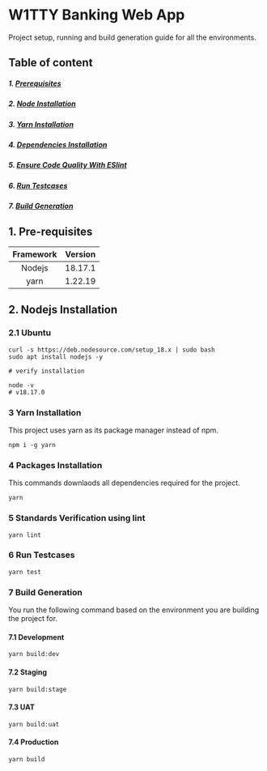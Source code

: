 # W1TTY Banking Web App

Project setup, running and build generation guide for all the environments.

## Table of content

##### 1. [ Prerequisites ](#prerequisites)

##### 2. [ Node Installation ](#node_installation)

##### 3. [ Yarn Installation ](#yarn_installation)

##### 4. [ Dependencies Installation ](#packages_installation)

##### 5. [ Ensure Code Quality With ESlint ](#standards_verifications)

##### 6. [ Run Testcases ](#run_testcases)

##### 7. [ Build Generation ](#build_generation)

<a name="prerequisites"></a>

## 1. Pre-requisites

| Framework | Version |
| :-------: | :-----: |
|  Nodejs   | 18.17.1 |
|   yarn    | 1.22.19 |

<a name="node_installation"></a>

## 2. Nodejs Installation

### 2.1 Ubuntu

```
curl -s https://deb.nodesource.com/setup_18.x | sudo bash
sudo apt install nodejs -y

# verify installation

node -v
# v18.17.0
```

<a name="yarn_installation"></a>

### 3 Yarn Installation

This project uses yarn as its package manager instead of npm.

```
npm i -g yarn
```

<a name="packages_installation"></a>

### 4 Packages Installation

This commands downlaods all dependencies required for the project.

```
yarn
```

<a name="standards_verifications"></a>

### 5 Standards Verification using lint

```
yarn lint
```

<a name="run_testcases"></a>

### 6 Run Testcases

```
yarn test
```

<a name="build_generation"></a>

### 7 Build Generation

You run the following command based on the environment you are building the project for.

#### 7.1 Development

```
yarn build:dev
```

#### 7.2 Staging

```
yarn build:stage
```

#### 7.3 UAT

```
yarn build:uat
```

#### 7.4 Production

```
yarn build
```
